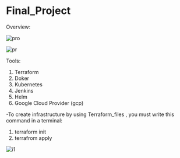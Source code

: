 # Final_Project
Overview:

![pro](https://user-images.githubusercontent.com/78254667/221214297-9f08ddbe-49cf-47d7-bdef-4879d7895e70.png)

![pr](https://user-images.githubusercontent.com/78254667/221214305-aa88e5ab-f928-4df5-894b-23af6b7c6da0.png)

Tools:
1. Terraform
2. Doker
3. Kubernetes
4. Jenkins
5. Helm
6. Google Cloud Provider (gcp)

-To create infrastructure by using Terraform_files , you must write this command in a terminal:
1. terraform init
2. terrafrom apply

![i1](https://user-images.githubusercontent.com/78254667/221216127-9028feb5-6930-43cd-ab9f-842f6908de8d.png)




